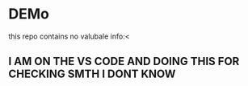 # DEMo

this repo contains no valubale info:<


## I AM ON THE VS CODE AND DOING THIS FOR CHECKING SMTH I DONT KNOW